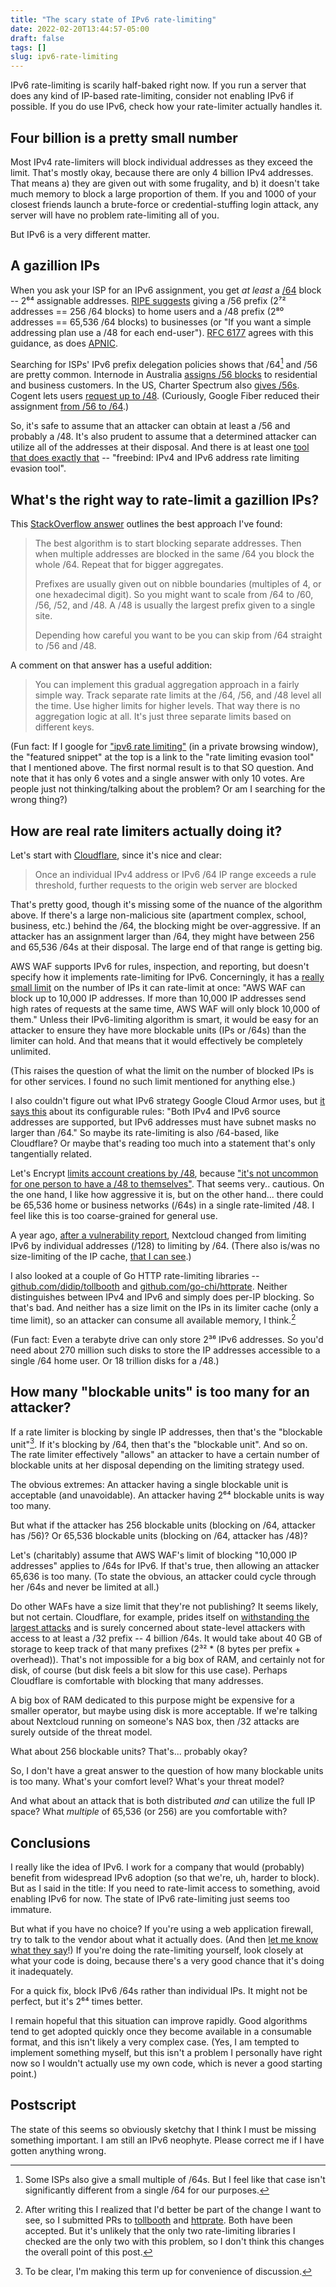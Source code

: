 ```yaml
---
title: "The scary state of IPv6 rate-limiting"
date: 2022-02-20T13:44:57-05:00
draft: false
tags: []
slug: ipv6-rate-limiting
---
```


IPv6 rate-limiting is scarily half-baked right now. If you run a server that does any kind of IP-based rate-limiting, consider not enabling IPv6 if possible. If you do use IPv6, check how your rate-limiter actually handles it.

<!--more-->

## Four billion is a pretty small number

Most IPv4 rate-limiters will block individual addresses as they exceed the limit. That's mostly okay, because there are only 4 billion IPv4 addresses. That means a) they are given out with some frugality, and b) it doesn't take much memory to block a large proportion of them. If you and 1000 of your closest friends launch a brute-force or credential-stuffing login attack, any server will have no problem rate-limiting all of you. 

But IPv6 is a very different matter. 

## A gazillion IPs

When you ask your ISP for an IPv6 assignment, you get _at least_ a [/64](https://en.wikipedia.org/wiki/Classless_Inter-Domain_Routing#IPv6_CIDR_blocks) block -- 2⁶⁴ assignable addresses. [RIPE suggests](https://www.ripe.net/publications/docs/ripe-690) giving a /56 prefix (2⁷² addresses == 256 /64 blocks) to home users and a /48 prefix (2⁸⁰ addresses == 65,536 /64 blocks) to businesses (or "If you want a simple addressing plan use a /48 for each end-user"). [RFC 6177](https://datatracker.ietf.org/doc/html/rfc6177) agrees with this guidance, as does [APNIC](https://blog.apnic.net/2017/07/10/isps-simplifying-customer-ipv6-addressing-part-2/).


Searching for ISPs' IPv6 prefix delegation policies shows that /64[^1] and /56 are pretty common. Internode in Australia [assigns /56 blocks](https://www.internode.on.net/about/our_network/ipv6/) to residential and business customers. In the US, Charter Spectrum also [gives /56s](https://www.reddit.com/r/ipv6/comments/i1b7nk/charter_spectrum_and_ipv6_with_prefix_delegation/). Cogent lets users [request up to /48](https://www.cogentco.com/files/docs/customer_service/faq/ipq_na.txt). (Curiously, Google Fiber reduced their assignment [from /56 to /64](https://www.reddit.com/r/ipv6/comments/9zerb5/google_fiber_now_defaulting_to_handing_out_a_64/).)

So, it's safe to assume that an attacker can obtain at least a /56 and probably a /48. It's also prudent to assume that a determined attacker can utilize all of the addresses at their disposal. And there is at least one [tool that does exactly that](https://github.com/blechschmidt/freebind) -- "freebind: IPv4 and IPv6 address rate limiting evasion tool".

[^1]: Some ISPs also give a small multiple of /64s. But I feel like that case isn't significantly different from a single /64 for our purposes.

## What's the right way to rate-limit a gazillion IPs?

This [StackOverflow answer](https://serverfault.com/a/863511/476142) outlines the best approach I've found:

> The best algorithm is to start blocking separate addresses. Then when multiple addresses are blocked in the same /64 you block the whole /64. Repeat that for bigger aggregates.
> 
> Prefixes are usually given out on nibble boundaries (multiples of 4, or one hexadecimal digit). So you might want to scale from /64 to /60, /56, /52, and /48. A /48 is usually the largest prefix given to a single site.
> 
> Depending how careful you want to be you can skip from /64 straight to /56 and /48.

A comment on that answer has a useful addition:

> You can implement this gradual aggregation approach in a fairly simple way. Track separate rate limits at the /64, /56, and /48 level all the time. Use higher limits for higher levels. That way there is no aggregation logic at all. It's just three separate limits based on different keys. 

(Fun fact: If I google for ["ipv6 rate limiting"](https://www.google.com/search?q=ipv6+rate+limiting) (in a private browsing window), the "featured snippet" at the top is a link to the "rate limiting evasion tool" that I mentioned above. The first normal result is to that SO question. And note that it has only 6 votes and a single answer with only 10 votes. Are people just not thinking/talking about the problem? Or am I searching for the wrong thing?)

## How are real rate limiters actually doing it?

Let's start with [Cloudflare](https://support.cloudflare.com/hc/en-us/articles/115001635128-Configuring-Cloudflare-Rate-Limiting), since it's nice and clear:

> Once an individual IPv4 address or IPv6 /64 IP range exceeds a rule threshold, further requests to the origin web server are blocked 

That's pretty good, though it's missing some of the nuance of the algorithm above. If there's a large non-malicious site (apartment complex, school, business, etc.) behind the /64, the blocking might be over-aggressive. If an attacker has an assignment larger than /64, they might have between 256 and 65,536 /64s at their disposal. The large end of that range is getting big.

AWS WAF supports IPv6 for rules, inspection, and reporting, but doesn't specify how it implements rate-limiting for IPv6. Concerningly, it has a [really small limit](https://docs.aws.amazon.com/waf/latest/developerguide/waf-rule-statement-type-rate-based.html) on the number of IPs it can rate-limit at once: "AWS WAF can block up to 10,000 IP addresses. If more than 10,000 IP addresses send high rates of requests at the same time, AWS WAF will only block 10,000 of them." Unless their IPv6-limiting algorithm is smart, it would be easy for an attacker to ensure they have more blockable units (IPs or /64s) than the limiter can hold. And that means that it would effectively be completely unlimited.

(This raises the question of what the limit on the number of blocked IPs is for other services. I found no such limit mentioned for anything else.)

I also couldn't figure out what IPv6 strategy Google Cloud Armor uses, but [it says this](https://cloud.google.com/armor/docs/security-policy-overview) about its configurable rules: "Both IPv4 and IPv6 source addresses are supported, but IPv6 addresses must have subnet masks no larger than /64." So maybe its rate-limiting is also /64-based, like Cloudflare? Or maybe that's reading too much into a statement that's only tangentially related.

Let's Encrypt [limits account creations by /48](https://letsencrypt.org/docs/rate-limits/), because ["it's not uncommon for one person to have a /48 to themselves"](https://github.com/letsencrypt/boulder/blob/b5b5033136427c988e20ca11f1f7471563f90616/sa/sa.go#L224-L227). That seems very.. cautious. On the one hand, I like how aggressive it is, but on the other hand... there could be 65,536 home or business networks (/64s) in a single rate-limited /48. I feel like this is too coarse-grained for general use.

A year ago, [after a vulnerability report](https://hackerone.com/reports/1154003), Nextcloud changed from limiting IPv6 by individual addresses (/128) to limiting by /64. (There also is/was no size-limiting of the IP cache, [that I can see](https://github.com/nextcloud/server/tree/master/lib/private/Security/RateLimiting/Backend).)

I also looked at a couple of Go HTTP rate-limiting libraries -- [github.com/didip/tollbooth](https://github.com/didip/tollbooth) and [github.com/go-chi/httprate](https://github.com/go-chi/httprate). Neither distinguishes between IPv4 and IPv6 and simply does per-IP blocking. So that's bad. And neither has a size limit on the IPs in its limiter cache (only a time limit), so an attacker can consume all available memory, I think.[^2]

[^2]: After writing this I realized that I'd better be part of the change I want to see, so I submitted PRs to [tollbooth](https://github.com/didip/tollbooth/pull/98) and [httprate](https://github.com/go-chi/httprate/pull/10). Both have been accepted. But it's unlikely that the only two rate-limiting libraries I checked are the only two with this problem, so I don't think this changes the overall point of this post.

(Fun fact: Even a terabyte drive can only store 2³⁶ IPv6 addresses. So you'd need about 270 million such disks to store the IP addresses accessible to a single /64 home user. Or 18 trillion disks for a /48.)

## How many "blockable units" is too many for an attacker?

If a rate limiter is blocking by single IP addresses, then that's the "blockable unit"[^3]. If it's blocking by /64, then that's the "blockable unit". And so on. The rate limiter effectively "allows" an attacker to have a certain number of blockable units at her disposal depending on the limiting strategy used.

[^3]: To be clear, I'm making this term up for convenience of discussion.

The obvious extremes: An attacker having a single blockable unit is acceptable (and unavoidable). An attacker having 2⁶⁴ blockable units is way too many.

But what if the attacker has 256 blockable units (blocking on /64, attacker has /56)? Or 65,536 blockable units (blocking on /64, attacker has /48)?

Let's (charitably) assume that AWS WAF's limit of blocking "10,000 IP addresses" applies to /64s for IPv6. If that's true, then allowing an attacker 65,636 is too many. (To state the obvious, an attacker could cycle through her /64s and never be limited at all.)

Do other WAFs have a size limit that they're not publishing? It seems likely, but not certain. Cloudflare, for example, prides itself on [withstanding the largest attacks](https://blog.cloudflare.com/cloudflare-blocks-an-almost-2-tbps-multi-vector-ddos-attack/) and is surely concerned about state-level attackers with access to at least a /32 prefix -- 4 billion /64s. It would take about 40 GB of storage to keep track of that many prefixes (2³² * (8 bytes per prefix + overhead)). That's not impossible for a big box of RAM, and certainly not for disk, of course (but disk feels a bit slow for this use case). Perhaps Cloudflare is comfortable with blocking that many addresses.

A big box of RAM dedicated to this purpose might be expensive for a smaller operator, but maybe using disk is more acceptable. If we're talking about Nextcloud running on someone's NAS box, then /32 attacks are surely outside of the threat model.

What about 256 blockable units? That's... probably okay?

So, I don't have a great answer to the question of how many blockable units is too many. What's your comfort level? What's your threat model?

And what about an attack that is both distributed _and_ can utilize the full IP space? What _multiple_ of 65,536 (or 256) are you comfortable with?

## Conclusions

I really like the idea of IPv6. I work for a company that would (probably) benefit from widespread IPv6 adoption (so that we're, uh, harder to block). But as I said in the title: If you need to rate-limit access to something, avoid enabling IPv6 for now. The state of IPv6 rate-limiting just seems too immature.

But what if you have no choice? If you're using a web application firewall, try to talk to the vendor about what it actually does. (And then [let me know what they say](mailto:pritchard.adam@gmail.com)!) If you're doing the rate-limiting yourself, look closely at what your code is doing, because there's a very good chance that it's doing it inadequately.

For a quick fix, block IPv6 /64s rather than individual IPs. It might not be perfect, but it's 2⁶⁴ times better.

I remain hopeful that this situation can improve rapidly. Good algorithms tend to get adopted quickly once they become available in a consumable format, and this isn't likely a very complex case. (Yes, I am tempted to implement something myself, but this isn't a problem I personally have right now so I wouldn't actually use my own code, which is never a good starting point.)

## Postscript

The state of this seems so obviously sketchy that I think I must be missing something important. I am still an IPv6 neophyte. Please correct me if I have gotten anything wrong.

